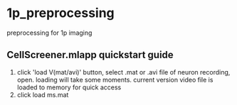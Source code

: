 # 1p_preprocessing
preprocessing for 1p imaging

## CellScreener.mlapp quickstart guide
1. click 'load V(mat/avi)' button, select .mat or .avi file of neuron recording, open. loading will take some moments. current version video file is loaded to memory for quick access
2. click load ms.mat
